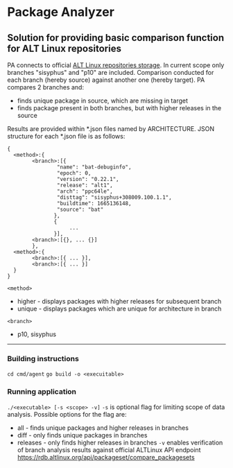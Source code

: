 # Package Analyzer

## Solution for providing basic comparison function for ALT Linux repositories
PA connects to official [ALT Linux repositories storage](https://rdb.altlinux.org/api/export/branch_binary_packages/{branch}).
In current scope only branches "sisyphus" and "p10" are included. Comparison conducted for each branch (hereby source) against another one (hereby target).
PA compares 2 branches and:
* finds unique package in source, which are missing in target
* finds package present in both branches, but with higher releases in the source

Results are provided within *.json files named by ARCHITECTURE.
JSON structure for each *.json file is as follows:
```
{
  <method>:{
        <branch>:[{
                "name": "bat-debuginfo",
                "epoch": 0,
                "version": "0.22.1",
                "release": "alt1",
                "arch": "ppc64le",
                "disttag": "sisyphus+308009.100.1.1",
                "buildtime": 1665136148,
                "source": "bat"
               },
               {
                    ...
               }],
        <branch>:[{}, ... {}]
        },
  <method>:{
        <branch>:[{ ... }],
        <branch>:[{ ... }]
  }
}
```
`<method>`
* higher - displays packages with higher releases for subsequent branch
* unique - displays packages which are unique for architecture in branch

`<branch>`
* p10, sisyphus
---

### Building instructions
`cd cmd/agent`
`go build -o <execuitable>`

### Running application
`./<executable> [-s <scope> -v]`
`-s` is optional flag for limiting scope of data analysis. Possible options for the flag are:
* all - finds unique packages and higher releases in branches
* diff - only finds unique packages in branches
* releases - only finds higher releases in branches
`-v` enables verification of branch analysis results against official ALTLinux API endpoint https://rdb.altlinux.org/api/packageset/compare_packagesets



